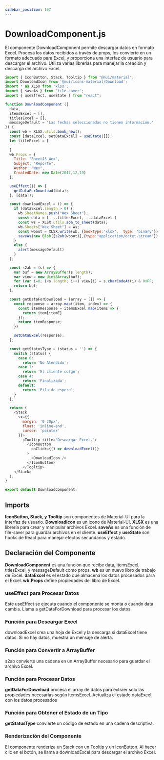 ```yaml
---
sidebar_position: 107
---
```


# DownloadComponent.js

El componente DownloadComponent permite descargar datos en formato Excel. Procesa los datos recibidos a través de props, los convierte en un formato adecuado para Excel, y proporciona una interfaz de usuario para descargar el archivo. Utiliza varias librerías para manejar la creación y descarga del archivo Excel.

```js
import { IconButton, Stack, Tooltip } from "@mui/material";
import DownloadIcon from '@mui/icons-material/Download';
import * as XLSX from 'xlsx';
import { saveAs } from 'file-saver';
import { useEffect, useState } from "react";

function DownloadComponent ({
  data,
  itemsExcel = [],
  titlesExcel = [],
  messageDefault = 'Las fechas seleccionadas no tienen información.'
}) {
  const wb = XLSX.utils.book_new();
  const [dataExcel, setDataExcel] = useState([]);
  let titleExcel = [
    
  ]
  wb.Props = {
    Title: "SheetJS Wex",
    Subject: "Reporte",
    Author: "Wex",
    CreatedDate: new Date(2017,12,19)
  };

  useEffect(() => {
    getDataForDownload(data);
  }, [data]);

  const downloadExcel = () => {
    if (dataExcel.length > 0) {
      wb.SheetNames.push("Wex Sheet");
      const data = [ ...titlesExcel, ...dataExcel ]
      const ws = XLSX.utils.aoa_to_sheet(data);
      wb.Sheets["Wex Sheet"] = ws;
      const wbout = XLSX.write(wb, {bookType:'xlsx',  type: 'binary'});
      saveAs(new Blob([s2ab(wbout)],{type:"application/octet-stream"}), 'Reporte.xlsx');
    }
    else {
      alert(messageDefault)
    }
  };

  const s2ab = (s) => {
    var buf = new ArrayBuffer(s.length);
    var view = new Uint8Array(buf);
    for (var i=0; i<s.length; i++) view[i] = s.charCodeAt(i) & 0xFF;
    return buf;
  };

  const getDataForDownload = (array = []) => {
    const response = array.map((item, index) => {
      const itemResponse = itemsExcel.map(itemE => {
        return item[itemE]
      });
      return itemResponse;
    })

    setDataExcel(response);
  };

  const getStatusType = (status = '') => {
    switch (status) {
      case 0:
        return 'No Atendido';
      case 1:
        return 'El cliente colgo';
      case 4:
        return 'Finalizada';
      default:
        return 'Pila de espera';
    }
  };

  return (
    <Stack
      sx={{
        margin: '0 20px',
        float: 'inline-end',
        cursor: 'pointer'
      }}>
        <Tooltip title="Descargar Excel.">
          <IconButton
            onClick={() => downloadExcel()}
          >
            <DownloadIcon />
          </IconButton>
        </Tooltip>
    </Stack>
  );
}

export default DownloadComponent;
```

## Imports

**IconButton, Stack, y Tooltip** son componentes de Material-UI para la interfaz de usuario.
**DownloadIcon** es un icono de Material-UI.
**XLSX** es una librería para crear y manipular archivos Excel.
**saveAs** es una función de file-saver para guardar archivos en el cliente.
**useEffect** y **useState** son hooks de React para manejar efectos secundarios y estado.

## Declaración del Componente

**DownloadComponent** es una función que recibe data, itemsExcel, titlesExcel, y messageDefault como props.
**wb** es un nuevo libro de trabajo de Excel.
**dataExcel** es el estado que almacena los datos procesados para el Excel.
**wb.Props** define propiedades del libro de Excel.

### useEffect para Procesar Datos

Este useEffect se ejecuta cuando el componente se monta o cuando data cambia.
Llama a getDataForDownload para procesar los datos.

### Función para Descargar Excel

downloadExcel crea una hoja de Excel y la descarga si dataExcel tiene datos.
Si no hay datos, muestra un mensaje de alerta.

### Función para Convertir a ArrayBuffer

s2ab convierte una cadena en un ArrayBuffer necesario para guardar el archivo Excel.

### Función para Procesar Datos

**getDataForDownload** procesa el array de datos para extraer solo las propiedades necesarias según itemsExcel.
Actualiza el estado dataExcel con los datos procesados

### Función para Obtener el Estado de un Tipo

**getStatusType** convierte un código de estado en una cadena descriptiva.

### Renderización del Componente

El componente renderiza un Stack con un Tooltip y un IconButton.
Al hacer clic en el botón, se llama a downloadExcel para descargar el archivo Excel.